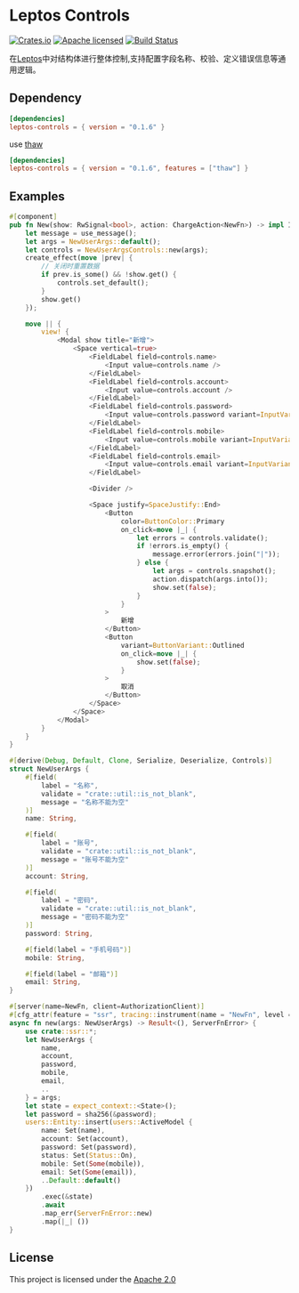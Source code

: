 # Leptos Controls

[![Crates.io][crates-badge]][crates-url]
[![Apache licensed][apache-badge]][apache-url]
[![Build Status][actions-badge]][actions-url]

[crates-badge]: https://img.shields.io/crates/v/leptos-controls.svg
[crates-url]: https://crates.io/crates/leptos-controls
[apache-badge]: https://img.shields.io/badge/license-Aapche-blue.svg
[apache-url]: LICENSE
[actions-badge]: https://github.com/w-sodalite/leptos-controls/workflows/Rust/badge.svg
[actions-url]: https://github.com/w-sodalite/leptos-controls/actions?query=workflow%3ARust

在[Leptos](https://github.com/leptos-rs/leptos)中对结构体进行整体控制,支持配置字段名称、校验、定义错误信息等通用逻辑。

## Dependency

```toml
[dependencies]
leptos-controls = { version = "0.1.6" }
```

use [thaw](https://github.com/thaw-ui/thaw)

```toml
[dependencies]
leptos-controls = { version = "0.1.6", features = ["thaw"] }
```

## Examples

```rust
#[component]
pub fn New(show: RwSignal<bool>, action: ChargeAction<NewFn>) -> impl IntoView {
    let message = use_message();
    let args = NewUserArgs::default();
    let controls = NewUserArgsControls::new(args);
    create_effect(move |prev| {
        // 关闭时重置数据
        if prev.is_some() && !show.get() {
            controls.set_default();
        }
        show.get()
    });

    move || {
        view! {
            <Modal show title="新增">
                <Space vertical=true>
                    <FieldLabel field=controls.name>
                        <Input value=controls.name />
                    </FieldLabel>
                    <FieldLabel field=controls.account>
                        <Input value=controls.account />
                    </FieldLabel>
                    <FieldLabel field=controls.password>
                        <Input value=controls.password variant=InputVariant::Password />
                    </FieldLabel>
                    <FieldLabel field=controls.mobile>
                        <Input value=controls.mobile variant=InputVariant::Password />
                    </FieldLabel>
                    <FieldLabel field=controls.email>
                        <Input value=controls.email variant=InputVariant::Password />
                    </FieldLabel>

                    <Divider />

                    <Space justify=SpaceJustify::End>
                        <Button
                            color=ButtonColor::Primary
                            on_click=move |_| {
                                let errors = controls.validate();
                                if !errors.is_empty() {
                                    message.error(errors.join("|"));
                                } else {
                                    let args = controls.snapshot();
                                    action.dispatch(args.into());
                                    show.set(false);
                                }
                            }
                        >
                            新增
                        </Button>
                        <Button
                            variant=ButtonVariant::Outlined
                            on_click=move |_| {
                                show.set(false);
                            }
                        >
                            取消
                        </Button>
                    </Space>
                </Space>
            </Modal>
        }
    }
}

#[derive(Debug, Default, Clone, Serialize, Deserialize, Controls)]
struct NewUserArgs {
    #[field(
        label = "名称",
        validate = "crate::util::is_not_blank",
        message = "名称不能为空"
    )]
    name: String,

    #[field(
        label = "账号",
        validate = "crate::util::is_not_blank",
        message = "账号不能为空"
    )]
    account: String,

    #[field(
        label = "密码",
        validate = "crate::util::is_not_blank",
        message = "密码不能为空"
    )]
    password: String,

    #[field(label = "手机号码")]
    mobile: String,

    #[field(label = "邮箱")]
    email: String,
}

#[server(name=NewFn, client=AuthorizationClient)]
#[cfg_attr(feature = "ssr", tracing::instrument(name = "NewFn", level = "info"))]
async fn new(args: NewUserArgs) -> Result<(), ServerFnError> {
    use crate::ssr::*;
    let NewUserArgs {
        name,
        account,
        password,
        mobile,
        email,
        ..
    } = args;
    let state = expect_context::<State>();
    let password = sha256(&password);
    users::Entity::insert(users::ActiveModel {
        name: Set(name),
        account: Set(account),
        password: Set(password),
        status: Set(Status::On),
        mobile: Set(Some(mobile)),
        email: Set(Some(email)),
        ..Default::default()
    })
        .exec(&state)
        .await
        .map_err(ServerFnError::new)
        .map(|_| ())
}

```

## License

This project is licensed under the [Apache 2.0](./LICENSE)